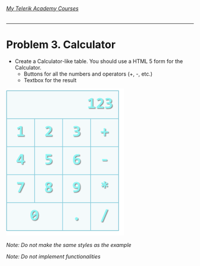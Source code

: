 ###### [My Telerik Academy Courses](https://github.com/nikolovdeyan/TelerikAcademy) 
-------------------------------------

Problem 3. Calculator
===========

*	Create a Calculator-like table. You should use a HTML 5 form for the Calculator.
	*	Buttons for all the numbers and operators (+, -, etc.)
	*	Textbox for the result
	
![picture4](./resources/task3.png)

_Note: Do not make the same styles as the example_

_Note: Do not implement functionalities_

